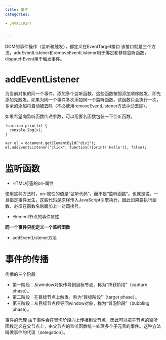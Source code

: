 ```yaml
---
title: 事件
categories: 

- JAVASCRIPT


---
```



DOM的事件操作（监听和触发），都定义在EventTarget接口
该接口就是三个方法，addEventListener和removeEventListener用于绑定和移除监听函数，dispatchEvent用于触发事件。



# addEventListener
 为当前对象的同一个事件，添加多个监听函数。这些函数按照添加顺序触发，即先添加先触发。如果为同一个事件多次添加同一个监听函数，该函数只会执行一次，多余的添加将自动被去除（不必使用removeEventListener方法手动去除）。


 如果希望向监听函数传递参数，可以用匿名函数包装一下监听函数。
```
function print(x) {
  console.log(x);
}

var el = document.getElementById("div1");
el.addEventListener("click", function(){print('Hello')}, false);
```




# 监听函数

- HTML标签的on-属性

使用这种方法时，on-属性的值是“监听代码”，而不是“监听函数”。也就是说，一旦指定事件发生，这些代码是原样传入JavaScript引擎执行。因此如果要执行函数，必须在函数名后面加上一对圆括号。


- Element节点的事件属性

**同一个事件只能定义一个监听函数**

- addEventListener方法



# 事件的传播

传播的三个阶段
- 第一阶段：从window对象传导到目标节点，称为“捕获阶段”（capture phase）。
- 第二阶段：在目标节点上触发，称为“目标阶段”（target phase）。
- 第三阶段：从目标节点传导回window对象，称为“冒泡阶段”（bubbling phase）。

事件的代理
由于事件会在冒泡阶段向上传播到父节点，因此可以把子节点的监听函数定义在父节点上，由父节点的监听函数统一处理多个子元素的事件。这种方法叫做事件的代理（delegation）。

